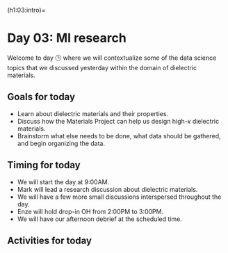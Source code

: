 (h1:03:intro)=
# Day 03: MI research

Welcome to day 🕒 where we will contextualize some of the data science topics that we discussed yesterday within the domain of dielectric materials.
<!-- We'll also have a guest speaker from the Materials Project! -->


## Goals for today

- Learn about dielectric materials and their properties.
- Discuss how the Materials Project can help us design high-$\kappa$ dielectric materials.
- Brainstorm what else needs to be done, what data should be gathered, and begin organizing the data.



## Timing for today

- We will start the day at 9:00AM.
- Mark will lead a research discussion about dielectric materials.
- We will have a few more small discussions interspersed throughout the day.
- Enze will hold drop-in OH from 2:00PM to 3:00PM.
- We will have our afternoon debrief at the scheduled time.



## Activities for today

```{tableofcontents}
```